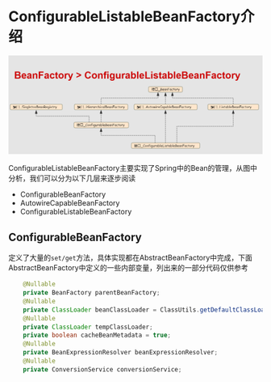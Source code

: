 # ConfigurableListableBeanFactory介绍

![ae](../../../img/spring/BeanFactory_ConfigurableListableBeanFactory.png)

ConfigurableListableBeanFactory主要实现了Spring中的Bean的管理，从图中分析，我们可以分为以下几层来逐步阅读

- ConfigurableBeanFactory
- AutowireCapableBeanFactory
- ConfigurableListableBeanFactory

## ConfigurableBeanFactory

定义了大量的`set/get`方法，具体实现都在AbstractBeanFactory中完成，下面AbstractBeanFactory中定义的一些内部变量，列出来的一部分代码仅供参考
``` java 
    @Nullable
    private BeanFactory parentBeanFactory;
    @Nullable
    private ClassLoader beanClassLoader = ClassUtils.getDefaultClassLoader();
    @Nullable
    private ClassLoader tempClassLoader;
    private boolean cacheBeanMetadata = true;
    @Nullable
    private BeanExpressionResolver beanExpressionResolver;
    @Nullable
    private ConversionService conversionService;
```